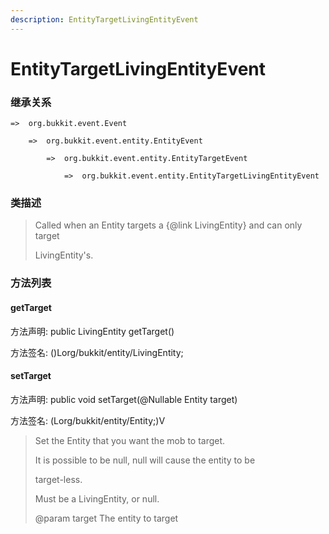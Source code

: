 ```yaml
---
description: EntityTargetLivingEntityEvent
---
```


# EntityTargetLivingEntityEvent

### 继承关系

    =>  org.bukkit.event.Event

        =>  org.bukkit.event.entity.EntityEvent

            =>  org.bukkit.event.entity.EntityTargetEvent

                =>  org.bukkit.event.entity.EntityTargetLivingEntityEvent

### 类描述

> Called when an Entity targets a {@link LivingEntity} and can only target
>
> LivingEntity's.

### 方法列表

#### getTarget

方法声明: public LivingEntity getTarget()

方法签名: ()Lorg/bukkit/entity/LivingEntity;

#### setTarget

方法声明: public void setTarget(@Nullable Entity target)

方法签名: (Lorg/bukkit/entity/Entity;)V

> Set the Entity that you want the mob to target.
>
> <p>
>
> It is possible to be null, null will cause the entity to be
>
> target-less.
>
> <p>
>
> Must be a LivingEntity, or null.
>
> @param target The entity to target